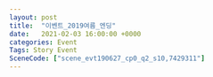 ```yaml
---
layout: post
title:  "이벤트_2019여름_엔딩"
date:   2021-02-03 16:00:00 +0000
categories: Event
Tags: Story Event
SceneCode: ["scene_evt190627_cp0_q2_s10,7429311"]
---
```

